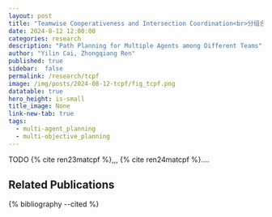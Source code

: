 ```yaml
---
layout: post
title: "Teamwise Cooperativeness and Intersection Coordination<br>分组合作与交叉口多机协同"
date: 2024-8-12 12:00:00
categories: research
description: "Path Planning for Multiple Agents among Different Teams"
author: "Yilin Cai, Zhongqiang Ren"
published: true
sidebar:  false
permalink: /research/tcpf
image: /img/posts/2024-08-12-tcpf/fig_tcpf.png
datatable: true
hero_height: is-small
title_image: None
link-new-tab: true
tags:
  - multi-agent_planning
  - multi-objective_planning
---
```


TODO
{% cite ren23matcpf %},,, {% cite ren24matcpf %}....

## Related Publications

{% bibliography --cited %}


